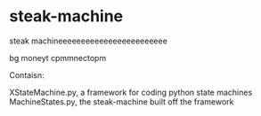 # steak-machine
steak machineeeeeeeeeeeeeeeeeeeeeeee

bg moneyt cpmmnectopm

Contaisn:

XStateMachine.py, a framework for coding python state machines
MachineStates.py, the steak-machine built off the framework
